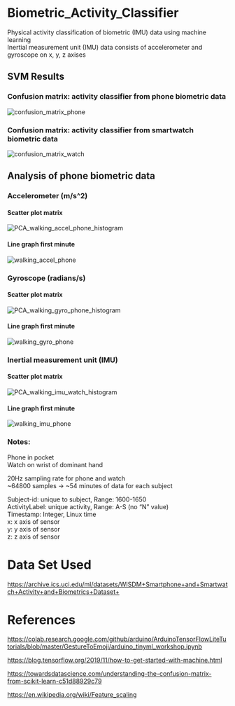 # Biometric_Activity_Classifier 
Physical activity classification of biometric (IMU) data using machine learning   
Inertial measurement unit (IMU) data consists of accelerometer and gyroscope on x, y, z axises

## SVM Results  

### Confusion matrix: activity classifier from phone biometric data    
![confusion_matrix_phone](https://user-images.githubusercontent.com/33404359/156106066-25423b3b-d110-4d98-a83f-fab1a3936136.png)

### Confusion matrix: activity classifier from smartwatch biometric data    
![confusion_matrix_watch](https://user-images.githubusercontent.com/33404359/156106079-85e3cf51-7cce-4059-b498-658789886dd5.png)

## Analysis of phone biometric data   

### Accelerometer (m/s^2)  

#### Scatter plot matrix   
![PCA_walking_accel_phone_histogram](https://user-images.githubusercontent.com/33404359/155634931-c345e74d-b76a-4e16-b77d-9654a4b4462d.png)

#### Line graph first minute  
![walking_accel_phone](https://user-images.githubusercontent.com/33404359/155635541-917ad073-d19f-4bf1-8e90-8f5f28025cdf.png)


### Gyroscope (radians/s)  

#### Scatter plot matrix   
![PCA_walking_gyro_phone_histogram](https://user-images.githubusercontent.com/33404359/155634945-e2313805-9488-49ca-aa60-709adebc54a7.png)

#### Line graph first minute  
![walking_gyro_phone](https://user-images.githubusercontent.com/33404359/155635601-a5d4fda8-a0c5-4d05-9326-3ce75afb477f.png)


### Inertial measurement unit (IMU)  

#### Scatter plot matrix   
![PCA_walking_imu_watch_histogram](https://user-images.githubusercontent.com/33404359/155634958-5aea38eb-7c55-479a-822f-c6bb9b9636ba.png)

#### Line graph first minute  
![walking_imu_phone](https://user-images.githubusercontent.com/33404359/155635619-d558f847-ea82-4028-9c3c-fd08096e748d.png)


### Notes: 
Phone in pocket   
Watch on wrist of dominant hand   

20Hz sampling rate for phone and watch     
~64800 samples -> ~54 minutes of data for each subject      

Subject-id: unique to subject, Range: 1600-1650  
ActivityLabel: unique activity, Range: A-S (no “N” value)  
Timestamp: Integer, Linux time  
x: x axis of sensor   
y: y axis of sensor   
z: z axis of sensor   

# Data Set Used   
https://archive.ics.uci.edu/ml/datasets/WISDM+Smartphone+and+Smartwatch+Activity+and+Biometrics+Dataset+

# References  

https://colab.research.google.com/github/arduino/ArduinoTensorFlowLiteTutorials/blob/master/GestureToEmoji/arduino_tinyml_workshop.ipynb  

https://blog.tensorflow.org/2019/11/how-to-get-started-with-machine.html  

https://towardsdatascience.com/understanding-the-confusion-matrix-from-scikit-learn-c51d88929c79  

https://en.wikipedia.org/wiki/Feature_scaling  

